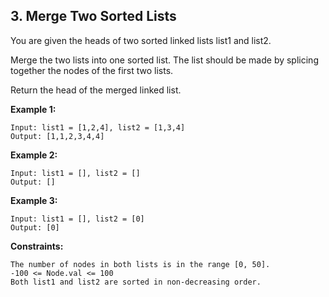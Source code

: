 ## 3. Merge Two Sorted Lists

You are given the heads of two sorted linked lists list1 and list2.

Merge the two lists into one sorted list. The list should be made by splicing together the nodes of the first two lists.

Return the head of the merged linked list.

**Example 1:**

    Input: list1 = [1,2,4], list2 = [1,3,4]
    Output: [1,1,2,3,4,4]

**Example 2:**

    Input: list1 = [], list2 = []
    Output: []

**Example 3:**

    Input: list1 = [], list2 = [0]
    Output: [0]

**Constraints:**

    The number of nodes in both lists is in the range [0, 50].
    -100 <= Node.val <= 100
    Both list1 and list2 are sorted in non-decreasing order.
